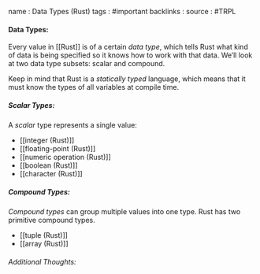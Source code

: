 name : Data Types (Rust)
tags : #important 
backlinks : 
source : #TRPL 

#### Data Types:
Every value in [[Rust]] is of a certain _data type_, which tells Rust what kind of data is being specified so it knows how to work with that data. We’ll look at two data type subsets: scalar and compound.

Keep in mind that Rust is a _statically typed_ language, which means that it must know the types of all variables at compile time.

##### Scalar Types:
A *scalar* type represents a single value:
- [[integer (Rust)]]
- [[floating-point (Rust)]]
- [[numeric operation (Rust)]]
- [[boolean (Rust)]]
- [[character (Rust)]]

##### Compound Types:
*Compound types* can group multiple values into one type. Rust has two primitive compound types.
- [[tuple (Rust)]]
- [[array (Rust)]]

###### Additional Thoughts:
